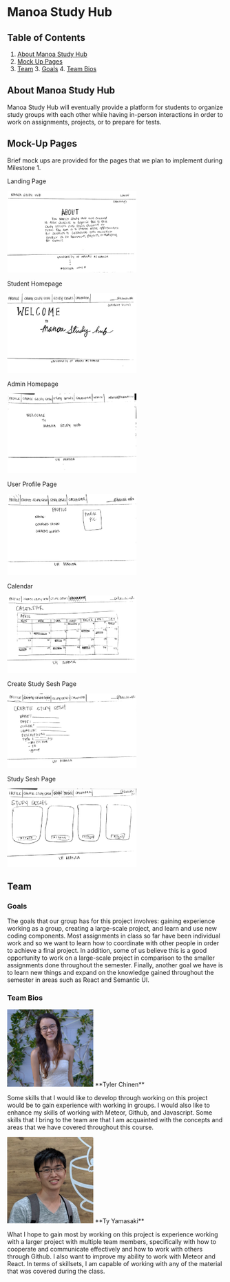 # Manoa Study Hub

## Table of Contents

1. [About Manoa Study Hub](#About-Manoa-Study-Hub)
2. [Mock Up Pages](#Mock-Up-Pages)
3. [Team](#Team)
    3. [Goals](#Goals)
    4. [Team Bios](#Team-Bios)

## About Manoa Study Hub

Manoa Study Hub will eventually provide a platform for students to organize study groups with each other while having in-person interactions in order to work on assignments, projects, or to prepare for tests. 

## Mock-Up Pages

Brief mock ups are provided for the pages that we plan to implement during Milestone 1.

Landing Page

<img class="ui medium left floated image" src="/images/landing.JPG" width="300">

Student Homepage

<img class="ui medium left floated image" src="/images/student-homepage.JPG" width="300">

Admin Homepage

<img class="ui medium left floated image" src="/images/admin-homepage.JPG" width="300">

User Profile Page

<img class="ui medium left floated image" src="/images/user-profile-page.JPG" width="300">

Calendar

<img class="ui medium left floated image" src="/images/calendar.JPG" width="300">

Create Study Sesh Page

<img class="ui medium left floated image" src="/images/create-study-sesh.JPG" width="300">

Study Sesh Page

<img class="ui medium left floated image" src="/images/study-sesh.JPG" width="300">


## Team

### Goals

The goals that our group has for this project involves: gaining experience working as a group, creating a large-scale project, and learn and use new coding components. Most assignments in class so far have been individual work and so we want to learn how to coordinate with other people in order to achieve a final project. In addition, some of us believe this is a good opportunity to work on a large-scale project in comparison to the smaller assignments done throughout the semester. Finally, another goal we have is to learn new things and expand on the knowledge gained throughout the semester in areas such as React and Semantic UI.

### Team Bios

<img class="ui medium left floated image" src="/images/Tyler.jpg" width="200">
**Tyler Chinen**

Some skills that I would like to develop through working on this project would be to gain experience with working in groups. I would also like to enhance my skills of working with Meteor, Github, and Javascript. Some skills that I bring to the team are that I am acquainted with the concepts and areas that we have covered throughout this course.


<img class="ui medium left floated image" src="/images/Ty.jpg" width="200">
**Ty Yamasaki**

What I hope to gain most by working on this project is experience working with a larger project with multiple team members, specifically with how to cooperate and communicate effectively and how to work with others through Github. I also want to improve my ability to work with Meteor and React. In terms of skillsets, I am capable of working with any of the material that was covered during the class.
